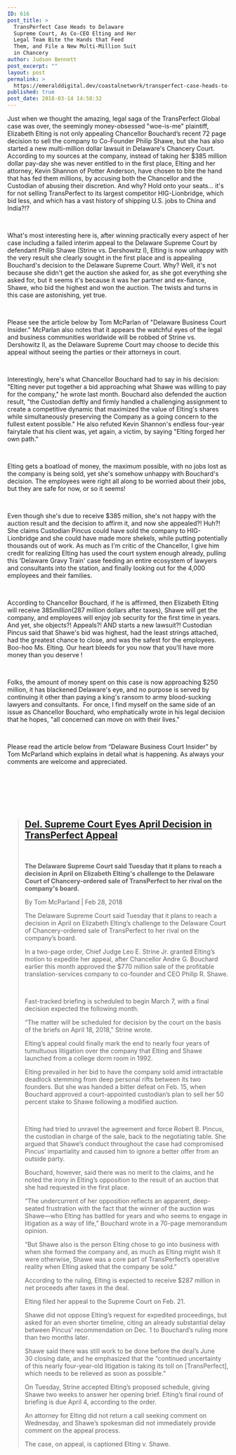 ```yaml
---
ID: 616
post_title: >
  TransPerfect Case Heads to Delaware
  Supreme Court, As Co-CEO Elting and Her
  Legal Team Bite the Hands that Feed
  Them, and File a New Multi-Million Suit
  in Chancery
author: Judson Bennett
post_excerpt: ""
layout: post
permalink: >
  https://emeralddigital.dev/coastalnetwork/transperfect-case-heads-to-delaware-supreme-court-as-co-ceo-elting-and-her-legal-team-bite-the-hands-that-feed-them-and-file-a-new-multi-million-suit-in-chancery/
published: true
post_date: 2018-03-14 14:58:32
---
```

Just when we thought the amazing, legal saga of the TransPerfect Global case was over, the seemingly money-obsessed "woe-is-me" plaintiff, Elizabeth Elting is not only appealing Chancellor Bouchard’s recent 72 page decision to sell the company to Co-Founder Philip Shawe, but she has also started a new multi-million dollar lawsuit in Delaware's Chancery Court. According to my sources at the company, instead of taking her $385 million dollar pay-day she was never entitled to in the first place, Elting and her attorney, Kevin Shannon of Potter Anderson, have chosen to bite the hand that has fed them millions, by accusing both the Chancellor and the Custodian of abusing their discretion. And why? Hold onto your seats... it's for not selling TransPerfect to its largest competitor HIG-Lionbridge, which bid less, and which has a vast history of shipping U.S. jobs to China and India?!?

&nbsp;

What's most interesting here is, after winning practically every aspect of her case including a failed interim appeal to the Delaware Supreme Court by defendant Philip Shawe (Strine vs. Dershowitz I), Elting is now unhappy with the very result she clearly sought in the first place and is appealing Bouchard's decision to the Delaware Supreme Court. Why? Well, it's not because she didn't get the auction she asked for, as she got everything she asked for, but it seems it's because it was her partner and ex-fiance, Shawe, who bid the highest and won the auction. The twists and turns in this case are astonishing, yet true.

&nbsp;

Please see the article below by Tom McParlan of "Delaware Business Court Insider." McParlan also notes that it appears the watchful eyes of the legal and business communities worldwide will be robbed of Strine vs. Dershowitz II, as the Delaware Supreme Court may choose to decide this appeal without seeing the parties or their attorneys in court.

&nbsp;

Interestingly, here's what Chancellor Bouchard had to say in his decision: "Elting never put together a bid approaching what Shawe was willing to pay for the company," he wrote last month. Bouchard also defended the auction result, "the Custodian deftly and firmly handled a challenging assignment to create a competitive dynamic that maximized the value of Elting's shares while simultaneously preserving the Company as a going concern to the fullest extent possible." He also refuted Kevin Shannon's endless four-year fairytale that his client was, yet again, a victim, by saying "Elting forged her own path."

&nbsp;

Elting gets a boatload of money, the maximum possible, with no jobs lost as the company is being sold, yet she's somehow unhappy with Bouchard's decision. The employees were right all along to be worried about their jobs, but they are safe for now, or so it seems!

&nbsp;

Even though she's due to receive $385 million, she's not happy with the auction result and the decision to affirm it, and now she appealed?! Huh?! She claims Custodian Pincus could have sold the company to HIG-Lionbridge and she could have made more shekels, while putting potentially thousands out of work. As much as I'm critic of the Chancellor, I give him credit for realizing Elting has used the court system enough already, pulling this ‘Delaware Gravy Train' case feeding an entire ecosystem of lawyers and consultants into the station, and finally looking out for the 4,000 employees and their families.

&nbsp;

According to Chancellor Bouchard, if he is affirmed, then Elizabeth Elting will receive $385 million ($287 million dollars after taxes), Shawe will get the company, and employees will enjoy job security for the first time in years. And yet, she objects?! Appeals?! AND starts a new lawsuit?! Custodian Pincus said that Shawe's bid was highest, had the least strings attached, had the greatest chance to close, and was the safest for the employees. Boo-hoo Ms. Elting. Our heart bleeds for you now that you'll have more money than you deserve !

&nbsp;

Folks, the amount of money spent on this case is now approaching $250 million, it has blackened Delaware's eye, and no purpose is served by continuing it other than paying a king's ransom to army blood-sucking lawyers and consultants.  For once, I find myself on the same side of an issue as Chancellor Bouchard, who emphatically wrote in his legal decision that he hopes, "all concerned can move on with their lives."

&nbsp;

Please read the article below from “Delaware Business Court Insider” by Tom McParland which explains in detail what is happening. As always your comments are welcome and appreciated.

&nbsp;

&nbsp;

&nbsp;
<blockquote>
<h2><span style="text-decoration:underline;"><a href="https://www.law.com/delbizcourt/2018/02/28/del-supreme-court-eyes-april-decision-in-transperfect-appeal/">Del. Supreme Court Eyes April Decision in TransPerfect Appeal</a></span></h2>
&nbsp;

<strong>The Delaware Supreme Court said Tuesday that it plans to reach a decision in April on Elizabeth Elting's challenge to the Delaware Court of Chancery-ordered sale of TransPerfect to her rival on the company's board.</strong>

By Tom McParland | Feb 28, 2018

The Delaware Supreme Court said Tuesday that it plans to reach a decision in April on Elizabeth Elting’s challenge to the Delaware Court of Chancery-ordered sale of TransPerfect to her rival on the company’s board.

In a two-page order, Chief Judge Leo E. Strine Jr. granted Elting’s motion to expedite her appeal, after Chancellor Andre G. Bouchard earlier this month approved the $770 million sale of the profitable translation-services company to co-founder and CEO Philip R. Shawe.

&nbsp;

Fast-tracked briefing is scheduled to begin March 7, with a final decision expected the following month.

“The matter will be scheduled for decision by the court on the basis of the briefs on April 18, 2018,” Strine wrote.

Elting’s appeal could finally mark the end to nearly four years of tumultuous litigation over the company that Elting and Shawe launched from a college dorm room in 1992.

Elting prevailed in her bid to have the company sold amid intractable deadlock stemming from deep personal rifts between its two founders. But she was handed a bitter defeat on Feb. 15, when Bouchard approved a court-appointed custodian’s plan to sell her 50 percent stake to Shawe following a modified auction.

&nbsp;

Elting had tried to unravel the agreement and force Robert B. Pincus, the custodian in charge of the sale, back to the negotiating table. She argued that Shawe’s conduct throughout the case had compromised Pincus’ impartiality and caused him to ignore a better offer from an outside party.

Bouchard, however, said there was no merit to the claims, and he noted the irony in Elting’s opposition to the result of an auction that she had requested in the first place.

“The undercurrent of her opposition reflects an apparent, deep-seated frustration with the fact that the winner of the auction was Shawe—who Elting has battled for years and who seems to engage in litigation as a way of life,” Bouchard wrote in a 70-page memorandum opinion.

“But Shawe also is the person Elting chose to go into business with when she formed the company and, as much as Elting might wish it were otherwise, Shawe was a core part of TransPerfect’s operative reality when Elting asked that the company be sold.”

According to the ruling, Elting is expected to receive $287 million in net proceeds after taxes in the deal.

Elting filed her appeal to the Supreme Court on Feb. 21.

Shawe did not oppose Elting’s request for expedited proceedings, but asked for an even shorter timeline, citing an already substantial delay between Pincus’ recommendation on Dec. 1 to Bouchard’s ruling more than two months later.

Shawe said there was still work to be done before the deal’s June 30 closing date, and he emphasized that the “continued uncertainty of this nearly four-year-old litigation is taking its toll on [TransPerfect], which needs to be relieved as soon as possible.”

On Tuesday, Strine accepted Elting’s proposed schedule, giving Shawe two weeks to answer her opening brief. Elting’s final round of briefing is due April 4, according to the order.

An attorney for Elting did not return a call seeking comment on Wednesday, and Shawe’s spokesman did not immediately provide comment on the appeal process.

The case, on appeal, is captioned Elting v. Shawe.</blockquote>
&nbsp;